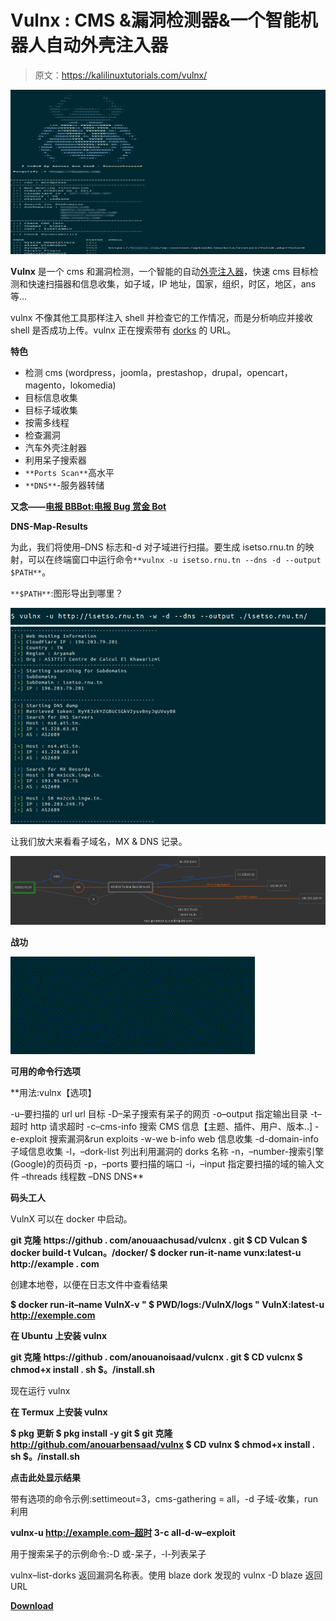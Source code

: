 # Vulnx : CMS &漏洞检测器&一个智能机器人自动外壳注入器

> 原文：<https://kalilinuxtutorials.com/vulnx/>

[![Vulnx : CMS & Vulnerabilities Detector & An Intelligent Bot Auto Shell Injector](img/42be870dec07d20f7d3b077ed685b435.png "Vulnx : CMS & Vulnerabilities Detector & An Intelligent Bot Auto Shell Injector")](https://1.bp.blogspot.com/-UW-Q53uq0EQ/XO7JNIQ3W2I/AAAAAAAAAlE/a3SBfbN4SroJEr3aRLbOu3Lg-2eqcF6HACLcBGAs/s1600/Vulnx.png)

**Vulnx** 是一个 cms 和漏洞检测，一个智能的自动[外壳注入器](https://github.com/anouarbensaad/vulnx/wiki/Usage#run-exploits)，快速 cms 目标检测和快速扫描器和信息收集，如子域，IP 地址，国家，组织，时区，地区，ans 等…

vulnx 不像其他工具那样注入 shell 并检查它的工作情况，而是分析响应并接收 shell 是否成功上传。vulnx 正在搜索带有 [dorks](https://github.com/anouarbensaad/vulnx/wiki/Usage#searching-dorks) 的 URL。

**特色**

*   检测 cms (wordpress，joomla，prestashop，drupal，opencart，magento，lokomedia)
*   目标信息收集
*   目标子域收集
*   按需多线程
*   检查漏洞
*   汽车外壳注射器
*   利用呆子搜索器
*   `**Ports Scan**`高水平
*   `**DNS**`-服务器转储

**又念——[电报 BBBot:电报 Bug 赏金 Bot](https://kalilinuxtutorials.com/telegram-bbbot/)**

**DNS-Map-Results**

为此，我们将使用–DNS 标志和-d 对子域进行扫描。要生成 isetso.rnu.tn 的映射，可以在终端窗口中运行命令`**vulnx -u isetso.rnu.tn --dns -d --output $PATH**`。

`**$PATH**`:图形导出到哪里？

![](img/ae3162f7fdf1547b8ff4da2cc7eb77cb.png)![](img/df33c9f791befccf8e34fd76ebfd6b06.png)

让我们放大来看看子域名，MX & DNS 记录。

![](img/e3385fec33b0a863d58b139580374fff.png)

**战功**

![](img/13e4abe2923dc6157a4a40f282eeb784.png)

**可用的命令行选项**

**用法:vulnx【选项】

-u–要扫描的 url url 目标
-D–呆子搜索有呆子的网页
-o–output 指定输出目录
-t–超时 http 请求超时
-c–cms-info 搜索 CMS 信息【主题、插件、用户、版本..]
-e-exploit 搜索漏洞&run exploits
-w-we b-info web 信息收集
-d-domain-info 子域信息收集
-l，–dork-list 列出利用漏洞的 dorks 名称
-n，–number-搜索引擎(Google)的页码页
-p，–ports 要扫描的端口
-i，–input 指定要扫描的域的输入文件
–threads 线程数
–DNS DNS**

**码头工人**

VulnX 可以在 docker 中启动。

**git 克隆 https://github . com/anouaachusad/vulcnx . git
$ CD Vulcan
$ docker build-t Vulcan。/docker/
$ docker run-it-name vunx:latest-u http://example . com**

创建本地卷，以便在日志文件中查看结果

**$ docker run-it–name VulnX-v " $ PWD/logs:/VulnX/logs " VulnX:latest-u http://exemple.com**

**在 Ubuntu 上安装 vulnx**

**git 克隆 https://github . com/anouanoisaad/vulcnx . git
$ CD vulcnx
$ chmod+x install . sh
$。/install.sh**

现在运行 vulnx

**在 Termux 上安装 vulnx**

**$ pkg 更新
$ pkg install -y git
$ git 克隆 http://github.com/anouarbensaad/vulnx
$ CD vulnx
$ chmod+x install . sh
$。/install.sh**

**点击此处显示结果**

带有选项的命令示例:settimeout=3，cms-gathering = all，-d 子域-收集，run 利用

**vulnx-u http://example.com–超时 3-c all-d-w–exploit**

用于搜索呆子的示例命令:-D 或-呆子，-l-列表呆子

vulnx–list-dorks 返回漏洞名称表。使用 blaze dork 发现的 vulnx -D blaze 返回 URL

[**Download**](https://github.com/anouarbensaad/vulnx)